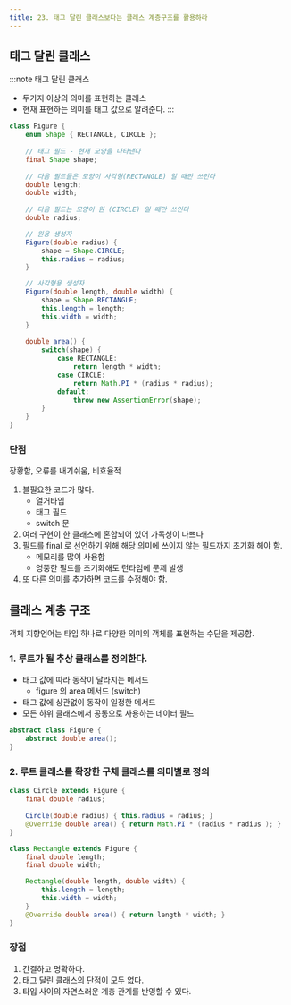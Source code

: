 ```yaml
---
title: 23. 태그 달린 클래스보다는 클래스 계층구조를 활용하라
---
```

    
## 태그 달린 클래스
:::note 태그 달린 클래스
- 두가지 이상의 의미를 표현하는 클래스
- 현재 표현하는 의미를 태그 값으로 알려준다.
:::

```java
class Figure {
    enum Shape { RECTANGLE, CIRCLE };
    
    // 태그 필드 - 현재 모양을 나타낸다
    final Shape shape;
    
    // 다음 필드들은 모양이 사각형(RECTANGLE) 일 때만 쓰인다
    double length;
    double width;
    
    // 다음 필드는 모양이 원 (CIRCLE) 일 때만 쓰인다
    double radius;

    // 원용 생성자
    Figure(double radius) {
        shape = Shape.CIRCLE;
        this.radius = radius;
    }

    // 사각형용 생성자 
    Figure(double length, double width) {
        shape = Shape.RECTANGLE;
        this.length = length;
        this.width = width;
    }
        
    double area() {
        switch(shape) {
            case RECTANGLE:
                return length * width;
            case CIRCLE:
                return Math.PI * (radius * radius);
            default: 
                throw new AssertionError(shape);
        }
    }
}
```

### 단점
장황함, 오류를 내기쉬움, 비효율적

1. 불필요한 코드가 많다.
    - 열거타입
    - 태그 필드
    - switch 문
2. 여러 구현이 한 클래스에 혼합되어 있어 가독성이 나쁘다
3. 필드를 final 로 선언하기 위해 해당 의미에 쓰이지 않는 필드까지 초기화 해야 함.
    - 메모리를 많이 사용함
    - 엉뚱한 필드를 초기화해도 런타임에 문제 발생
3. 또 다른 의미를 추가하면 코드를 수정해야 함.

## 클래스 계층 구조
객체 지향언어는 타입 하나로 다양한 의미의 객체를 표현하는 수단을 제공함.

### 1. 루트가 될 추상 클래스를 정의한다.
- 태그 값에 따라 동작이 달라지는 메서드
    - figure 의 area 메서드 (switch)
- 태그 값에 상관없이 동작이 일정한 메서드 
- 모든 하위 클래스에서 공통으로 사용하는 데이터 필드
```java
abstract class Figure {
    abstract double area();
}
```

### 2. 루트 클래스를 확장한 구체 클래스를 의미별로 정의
```java
class Circle extends Figure {
    final double radius;
    
    Circle(double radius) { this.radius = radius; }
    @Override double area() { return Math.PI * (radius * radius ); }
}
```    
```java
class Rectangle extends Figure {
    final double length;
    final double width;

    Rectangle(double length, double width) {
        this.length = length;
        this.width = width;
    }
    @Override double area() { return length * width; }    
}
```

### 장점
1. 간결하고 명확하다.
2. 태그 달린 클래스의 단점이 모두 없다.
3. 타입 사이의 자연스러운 계층 관계를 반영할 수 있다.

